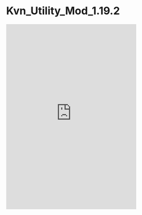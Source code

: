 # Kvn_Utility_Mod_1.19.2
<iframe src="https://discord.com/widget?id=1050788613853548644&theme=dark" width="350" height="500" allowtransparency="true" frameborder="0" sandbox="allow-popups allow-popups-to-escape-sandbox allow-same-origin allow-scripts"></iframe>
